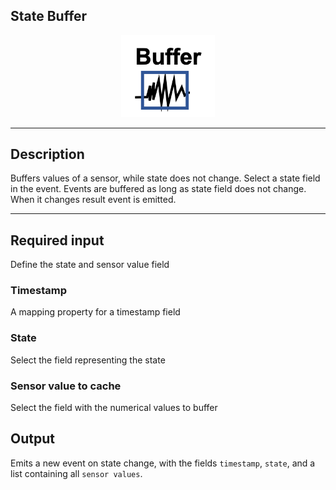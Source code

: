 <!--
  ~ Licensed to the Apache Software Foundation (ASF) under one or more
  ~ contributor license agreements.  See the NOTICE file distributed with
  ~ this work for additional information regarding copyright ownership.
  ~ The ASF licenses this file to You under the Apache License, Version 2.0
  ~ (the "License"); you may not use this file except in compliance with
  ~ the License.  You may obtain a copy of the License at
  ~
  ~    http://www.apache.org/licenses/LICENSE-2.0
  ~
  ~ Unless required by applicable law or agreed to in writing, software
  ~ distributed under the License is distributed on an "AS IS" BASIS,
  ~ WITHOUT WARRANTIES OR CONDITIONS OF ANY KIND, either express or implied.
  ~ See the License for the specific language governing permissions and
  ~ limitations under the License.
  ~
  -->

## State Buffer

<p align="center"> 
    <img src="icon.png" width="150px;" class="pe-image-documentation"/>
</p>

***

## Description

Buffers values of a sensor, while state does not change.
Select a state field in the event. Events are buffered as long as state field does not change. When it changes result event is emitted.

***

## Required input

Define the state and sensor value field

### Timestamp
A mapping  property for a timestamp field

### State
Select the field representing the state 

### Sensor value to cache
Select the field with the numerical values to buffer

## Output
Emits a new event on state change, with the fields `timestamp`, `state`, and a list containing all `sensor values`.
